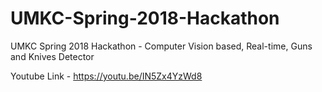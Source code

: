 # UMKC-Spring-2018-Hackathon
UMKC Spring 2018 Hackathon - Computer Vision based, Real-time, Guns and Knives Detector

Youtube Link - https://youtu.be/IN5Zx4YzWd8
